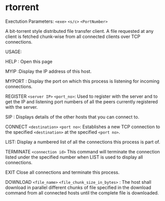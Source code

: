 rtorrent
========

Exectution Parameters: 
`<exe>` `<s/c>` `<PortNumber>`

A bit-torrent style distributed file transfer client. A file requested at any client is fetched chunk-wise from all connected clients over TCP connections.

USAGE:

HELP : Open this page

MYIP :Display the IP address of this host.

MYPORT : Display the port on which this process is listening for incoming connections.

REGISTER `<server IP>` `<port_no>`: Used to register  with the server and to get the IP and listening port numbers of all the peers currently registered with the server.

SIP : Displays details of the other hosts that you can connect to.

CONNECT `<destination>` `<port no>`: Establishes a new TCP connection to the
specified `<destination>` at the specified `<port no>`.

LIST: Display a numbered list of all the connections this process is part of.

TERMINATE `<connection id>` This command will terminate the connection listed under the specified number when LIST is used to display all connections.

EXIT Close all connections and terminate this process.

DOWNLOAD `<file_name>` `<file_chunk_size_in_bytes>` : The host shall download in parallel different chunks of file specified in the download command from all connected hosts until the complete file is downloaded.
